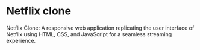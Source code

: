 # Netflix clone
 Netflix Clone: A responsive web application replicating the user interface of Netflix using HTML, CSS, and JavaScript for a seamless streaming experience.
